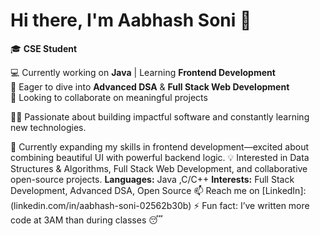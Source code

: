 # Hi there, I'm Aabhash Soni 👋

🎓 **CSE Student** 

💻 Currently working on **Java** | Learning **Frontend Development**  
🌱 Eager to dive into **Advanced DSA** & **Full Stack Web Development**  
🤝 Looking to collaborate on meaningful projects

👨‍💻 Passionate about building impactful software and constantly learning new technologies.

🔭 Currently expanding my skills in frontend development—excited about combining beautiful UI with powerful backend logic.
💡 Interested in Data Structures & Algorithms, Full Stack Web Development, and collaborative open-source projects.
 **Languages:** Java ,C/C++
 **Interests:** Full Stack Development, Advanced DSA, Open Source
📫 Reach me on [LinkedIn]: (linkedin.com/in/aabhash-soni-02562b30b)
⚡ Fun fact: I’ve written more code at 3AM than during classes 😴
